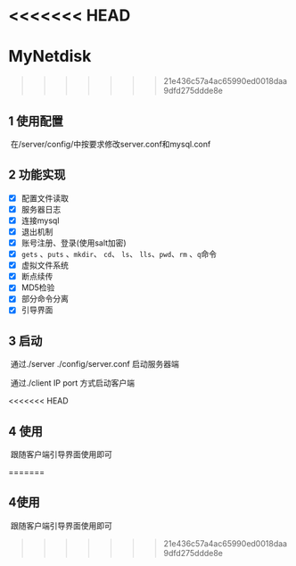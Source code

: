 <<<<<<< HEAD
=======
# MyNetdisk
>>>>>>> 21e436c57a4ac65990ed0018daa9dfd275ddde8e
## 1 使用配置

​	在/server/config/中按要求修改server.conf和mysql.conf

## 2 功能实现

- [x] 配置文件读取
- [x] 服务器日志
- [x] 连接mysql
- [x] 退出机制
- [x] 账号注册、登录(使用salt加密)
- [x] `gets` 、`puts` 、`mkdir`、 `cd`、 `ls`、 `lls`、`pwd`、`rm` 、`q`命令
- [x] 虚拟文件系统
- [x] 断点续传
- [x] MD5检验
- [x] 部分命令分离
- [x] 引导界面

## 3 启动

​	通过./server ./config/server.conf 启动服务器端

​	通过./client IP port 方式启动客户端

<<<<<<< HEAD
## 4 使用

​	跟随客户端引导界面使用即可

=======
## 4使用

​	跟随客户端引导界面使用即可





>>>>>>> 21e436c57a4ac65990ed0018daa9dfd275ddde8e
